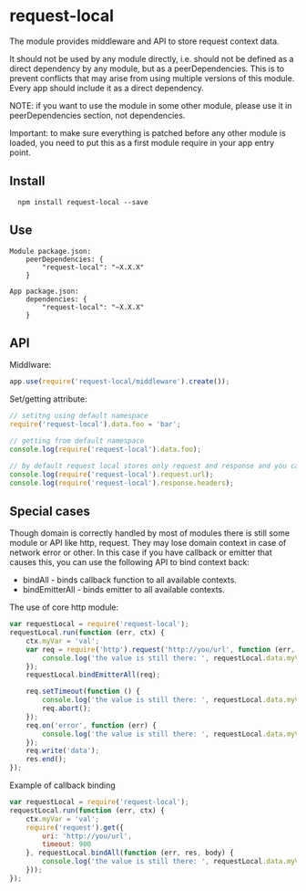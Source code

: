 request-local
=====
The module provides middleware and API to store request context data.

It should not be used by any module directly, i.e. should not be defined as a direct dependency by any module, but as a peerDependencies. This is to prevent conflicts that may arise from using multiple versions of this module.
Every app should include it as a direct dependency.

NOTE: if you want to use the module in some other module, please use it in peerDependencies section, not dependencies.

Important: to make sure everything is patched before any other module is loaded, you need to put this as a first module require in your app entry point.

## Install

```
  npm install request-local --save
```
## Use
```
Module package.json:
    peerDependencies: {
    	"request-local": "~X.X.X"
	}

App package.json:
    dependencies: {
    	"request-local": "~X.X.X"
	}
```

## API

Middlware:
```javascript
app.use(require('request-local/middleware').create());
```

Set/getting attribute:
```javascript
// setitng using default namespace
require('request-local').data.foo = 'bar';

// getting from default namespace
console.log(require('request-local').data.foo);

// by default request local stores only request and response and you can access it this way
console.log(require('request-local').request.url);
console.log(require('request-local').response.headers);
```

## Special cases
Though domain is correctly handled by most of modules there is still some module or API like http, request. They may lose domain context in case of network error or other. In this case if you have callback or emitter that causes this, you can use the following API to bind context back:

* bindAll - binds callback function to all available contexts.
* bindEmitterAll - binds emitter to all available contexts.

The use of core http module:
```javascript
var requestLocal = require('request-local');
requestLocal.run(function (err, ctx) {
	ctx.myVar = 'val';
	var req = require('http').request('http://you/url', function (err, res) {
		console.log('the value is still there: ', requestLocal.data.myVar);
	});
	requestLocal.bindEmitterAll(req);

	req.setTimeout(function () {
		console.log('the value is still there: ', requestLocal.data.myVar);
		req.abort();
	});
	req.on('error', function (err) {
		console.log('the value is still there: ', requestLocal.data.myVar);
	});
	req.write('data');
	res.end();
});
```

Example of callback binding
```javascript
var requestLocal = require('request-local');
requestLocal.run(function (err, ctx) {
	ctx.myVar = 'val';
	require('request').get({
		uri: 'http://you/url',
		timeout: 900
	}, requestLocal.bindAll(function (err, res, body) {
		console.log('the value is still there: ', requestLocal.data.myVar);
	}));
});
```
